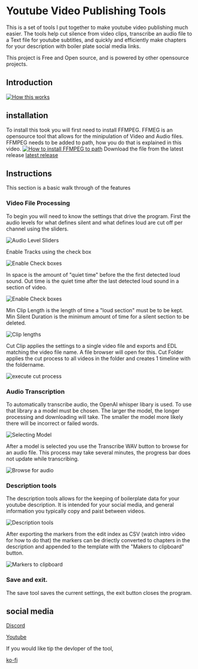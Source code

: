 # Youtube Video Publishing Tools
This is a set of tools I put together to make youtube video publishing much easier. The tools help cut silence from video clips, transcribe an audio file to a Text file for youtube subtitles, and quickly and efficiently make chapters for your description with boiler plate social media links.

This project is Free and Open source, and is powered by other opensource projects. 
## Introduction
[![How this works](http://img.youtube.com/vi/npFae43ULP0/0.jpg)](https://youtu.be/npFae43ULP0 "Faster Youtube Video Publishing/Editing Tools using OpenAI and Davinci")

## installation
To install this took you will first need to install FFMPEG. FFMEG is an opensource tool that allows for the minipulation of Video and Audio files. FFMPEG needs to be added to path, how you do that is explained in this video.
[![How to install FFMPEG to path](http://img.youtube.com/vi/r1AtmY-RMyQ/0.jpg)](https://www.youtube.com/watch?v=r1AtmY-RMyQ "Video Title")
Download the file from the latest release
[latest release](https://github.com/RavinMaddHatter/YoutubePrepTools/releases/latest)

## Instructions
This section is a basic walk through of the features
### Video File Processing 
To begin you will need to know the settings that drive the program. First the audio levels for what defines silent and what defines loud are cut off per channel using the sliders.

![Audio Level Sliders](https://github.com/RavinMaddHatter/YoutubePrepTools/blob/main/Docs/Slider%20Highlighted.png?raw=true)

Enable Tracks using the check box

![Enable Check boxes](https://github.com/RavinMaddHatter/YoutubePrepTools/blob/main/Docs/Enabled%20highllighted.png?raw=true)

In space is the amount of "quiet time" before the the first detected loud sound. Out time is the quiet time after the last detected loud sound in a section of video.

![Enable Check boxes](https://github.com/RavinMaddHatter/YoutubePrepTools/blob/main/Docs/in%20and%20out%20space%20highlighted.png?raw=true)

Min Clip Length is the length of time a "loud section" must be to be kept. Min Silent Duration is the minimum amount of time for a silent section to be deleted.

![Clip lengths](https://github.com/RavinMaddHatter/YoutubePrepTools/blob/main/Docs/Clip%20lenghts%20highlighted.png?raw=true)

Cut Clip applies the settings to a single video file and exports and EDL matching the video file name. A file browser will open for this. Cut Folder applies the cut process to all videos in the folder and creates 1 timeline with the foldername.

![execute cut process](https://github.com/RavinMaddHatter/YoutubePrepTools/blob/main/Docs/cut%20clip%20and%20cut%20folder.png?raw=true)

### Audio Transcription
To automatically transcribe audio, the OpenAI whisper libary is used. To use that library a a model must be chosen. The larger the model, the longer processing and downloading will take. The smaller the model more likely there will be incorrect or failed words.

![Selecting Model](https://github.com/RavinMaddHatter/YoutubePrepTools/blob/main/Docs/model%20select%20highlighted.png?raw=true)

After a model is selected you use the Transcribe WAV button to browse for an audio file. This process may take several minutes, the progress bar does not update while transcribing.

![Browse for audio](https://github.com/RavinMaddHatter/YoutubePrepTools/blob/main/Docs/Transcribe%20highlighted.png?raw=true)

### Description tools

The description tools allows for the keeping of boilerplate data for your youtube description. It is intended for your social media, and general information you typically copy and paist between videos.

![Description tools](https://github.com/RavinMaddHatter/YoutubePrepTools/blob/main/Docs/Template%20Description%20highlighted.png?raw=true)

After exporting the markers from the edit index as CSV (watch intro video for how to do that) the markers can be driectly converted to chapters in the description and appended to the template with the "Makers to clipboard" button.

![Markers to clipboard](https://github.com/RavinMaddHatter/YoutubePrepTools/blob/main/Docs/Makers%20highlighted.png?raw=true)

### Save and exit. 

The save tool saves the current settings, the exit button closes the program.

## social media


[Discord](https://discord.com/invite/M7MHtUab2r)


[Youtube](https://www.youtube.com/channel/UCKHWmRRTGUc0Ssgd3SarD5g)

If you would like tip the devloper of the tool,

[ko-fi](https://ko-fi.com/ravinmaddhatter)
